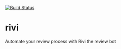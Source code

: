 [![Build Status](https://travis-ci.org/bivas/rivi.svg?branch=development)](https://travis-ci.org/bivas/rivi)

# rivi
Automate your review process with Rivi the review bot
